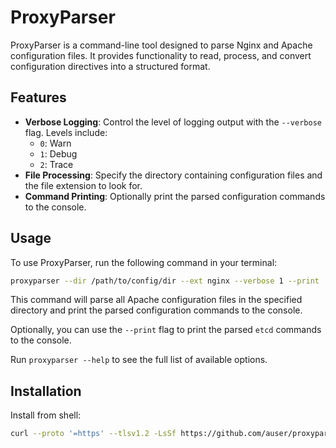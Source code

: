 # ProxyParser

ProxyParser is a command-line tool designed to parse Nginx and Apache configuration files. It provides functionality to read, process, and convert configuration directives into a structured format.

## Features

- **Verbose Logging**: Control the level of logging output with the `--verbose` flag. Levels include:
  - `0`: Warn
  - `1`: Debug
  - `2`: Trace
- **File Processing**: Specify the directory containing configuration files and the file extension to look for.
- **Command Printing**: Optionally print the parsed configuration commands to the console.

## Usage

To use ProxyParser, run the following command in your terminal:

```bash
proxyparser --dir /path/to/config/dir --ext nginx --verbose 1 --print
```

This command will parse all Apache configuration files in the specified directory and print the parsed configuration commands to the console.

Optionally, you can use the `--print` flag to print the parsed `etcd` commands to the console.

Run `proxyparser --help` to see the full list of available options.

## Installation

Install from shell:

```bash
curl --proto '=https' --tlsv1.2 -LsSf https://github.com/auser/proxyparser/releases/download/v0.1.1/proxyparser-v0.1.1-installer.sh | sh
```